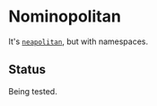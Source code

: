 # Nominopolitan

It's [`neapolitan`](https://github.com/carltongibson/neapolitan/tree/main), but with namespaces.

## Status

Being tested. 
